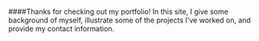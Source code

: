 
####Thanks for checking out my portfolio! In this site, I give some background of myself, illustrate some of the projects I've worked on, and provide my contact information.
